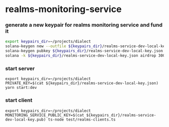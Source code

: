 # realms-monitoring-service

### generate a new keypair for realms monitoring service and fund it

```bash
export keypairs_dir=~/projects/dialect
solana-keygen new --outfile ${keypairs_dir}/realms-service-dev-local-key.json
solana-keygen pubkey ${keypairs_dir}/realms-service-dev-local-key.json > ${keypairs_dir}/realms-service-dev-local-key.pub
solana -k ${keypairs_dir}/realms-service-dev-local-key.json airdrop 300
```
### start server

```
export keypairs_dir=~/projects/dialect
PRIVATE_KEY=$(cat ${keypairs_dir}/realms-service-dev-local-key.json) yarn start:dev
```

### start client

```shell
export keypairs_dir=~/projects/dialect
MONITORING_SERVICE_PUBLIC_KEY=$(cat ${keypairs_dir}/realms-service-dev-local-key.pub) ts-node test/realms-clients.ts
```